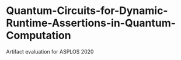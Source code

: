 # Quantum-Circuits-for-Dynamic-Runtime-Assertions-in-Quantum-Computation
 Artifact evaluation for ASPLOS 2020
